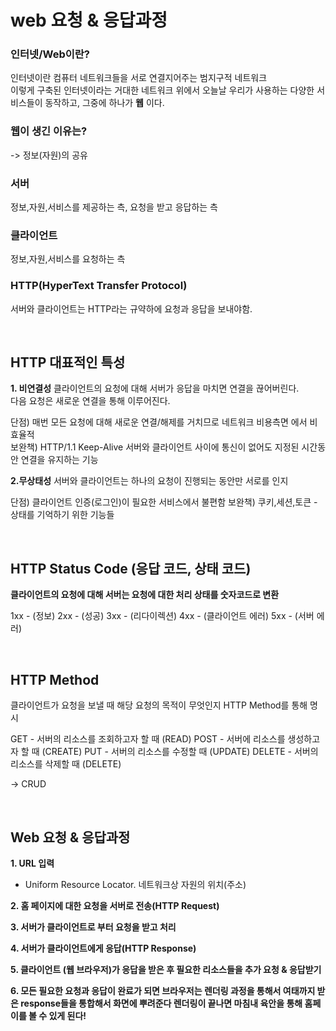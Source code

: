 # web 요청 & 응답과정

### 인터넷/Web이란?
인터넷이란 컴퓨터 네트워크들을 서로 연결지어주는 범지구적 네트워크  
이렇게 구축된 인터넷이라는 거대한 네트워크 위에서 오늘날 우리가 사용하는 다양한 서비스들이 동작하고, 그중에 하나가 **웹** 이다.

### 웹이 생긴 이유는?
-> 정보(자원)의 공유

### 서버
정보,자원,서비스를 제공하는 측, 요청을 받고 응답하는 측

### 클라이언트
정보,자원,서비스를 요청하는 측


### HTTP(HyperText Transfer Protocol)
서버와 클라이언트는 HTTP라는 규약하에 요청과 응답을 보내야함. 

<br/>


## HTTP 대표적인 특성
**1. 비연결성**
클라이언트의 요청에 대해 서버가 응답을 마치면 연결을 끊어버린다.   
다음 요청은 새로운 연결을 통해 이루어진다.  

단점) 매번 모든 요청에 대해 새로운 연결/해제를 거치므로 네트워크 비용측면 에서 비효율적  
보완책) HTTP/1.1 Keep-Alive
서버와 클라이언트 사이에 통신이 없어도 지정된 시간동안 연결을 유지하는 기능

**2.무상태성**
서버와 클라이언트는 하나의 요청이 진행되는 동안만 서로를 인지

단점) 클라이언트 인증(로그인)이 필요한 서비스에서 불편함
보완책) 쿠키,세션,토큰 - 상태를 기억하기 위한 기능들

<br/>

## HTTP Status Code (응답 코드, 상태 코드)

**클라이언트의 요청에 대해 서버는 요청에 대한 처리 상태를 숫자코드로 변환**

1xx - (정보)
2xx - (성공)
3xx - (리다이렉션)
4xx - (클라이언트 에러)
5xx - (서버 에러)

<br/>

## HTTP Method

클라이언트가 요청을 보낼 때 해당 요청의 목적이 무엇인지 HTTP Method를 통해 명시

GET - 서버의 리소스를 조회하고자 할 때 (READ)
POST - 서버에 리소스를 생성하고자 할 때 (CREATE)
PUT - 서버의 리소스를 수정할 때 (UPDATE)
DELETE - 서버의 리소스를 삭제할 때 (DELETE)

-> CRUD

<br/>

## Web 요청 & 응답과정


**1. URL 입력**
- Uniform Resource Locator. 네트워크상 자원의 위치(주소)

**2. 홈 페이지에 대한 요청을 서버로 전송(HTTP Request)**

**3. 서버가 클라이언트로 부터 요청을 받고 처리**

**4. 서버가 클라이언트에게 응답(HTTP Response)**

**5. 클라이언트 (웹 브라우저)가 응답을 받은 후 필요한 리소스들을 추가 요청 & 응답받기**

**6. 모든 필요한 요청과 응답이 완료가 되면 브라우저는 렌더링 과정을 통해서 여태까지 받은 response들을 통합해서 화면에 뿌려준다 렌더링이 끝나면 마침내 육안을 통해 홈페이를 볼 수 있게 된다!**







